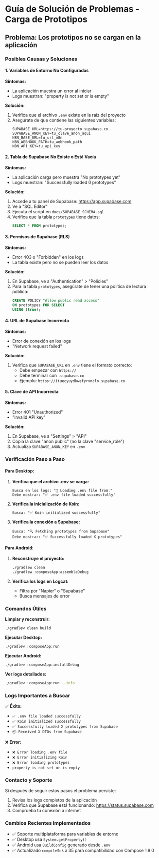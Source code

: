 # Guía de Solución de Problemas - Carga de Prototipos

## Problema: Los prototipos no se cargan en la aplicación

### Posibles Causas y Soluciones

#### 1. Variables de Entorno No Configuradas

**Síntomas:**
- La aplicación muestra un error al iniciar
- Logs muestran: "property is not set or is empty"

**Solución:**
1. Verifica que el archivo `.env` existe en la raíz del proyecto
2. Asegúrate de que contiene las siguientes variables:
   ```
   SUPABASE_URL=https://tu-proyecto.supabase.co
   SUPABASE_ANON_KEY=tu_clave_anon_aqui
   N8N_BASE_URL=tu_url_n8n
   N8N_WEBHOOK_PATH=tu_webhook_path
   N8N_API_KEY=tu_api_key
   ```

#### 2. Tabla de Supabase No Existe o Está Vacía

**Síntomas:**
- La aplicación carga pero muestra "No prototypes yet"
- Logs muestran: "Successfully loaded 0 prototypes"

**Solución:**
1. Accede a tu panel de Supabase: https://app.supabase.com
2. Ve a "SQL Editor"
3. Ejecuta el script en `docs/SUPABASE_SCHEMA.sql`
4. Verifica que la tabla `prototypes` tiene datos:
   ```sql
   SELECT * FROM prototypes;
   ```

#### 3. Permisos de Supabase (RLS)

**Síntomas:**
- Error 403 o "Forbidden" en los logs
- La tabla existe pero no se pueden leer los datos

**Solución:**
1. En Supabase, ve a "Authentication" > "Policies"
2. Para la tabla `prototypes`, asegúrate de tener una política de lectura pública:
   ```sql
   CREATE POLICY "Allow public read access" 
   ON prototypes FOR SELECT 
   USING (true);
   ```

#### 4. URL de Supabase Incorrecta

**Síntomas:**
- Error de conexión en los logs
- "Network request failed"

**Solución:**
1. Verifica que `SUPABASE_URL` en `.env` tiene el formato correcto:
   - Debe empezar con `https://`
   - Debe terminar con `.supabase.co`
   - Ejemplo: `https://ituecyuydkwefyrvnclo.supabase.co`

#### 5. Clave de API Incorrecta

**Síntomas:**
- Error 401 "Unauthorized"
- "Invalid API key"

**Solución:**
1. En Supabase, ve a "Settings" > "API"
2. Copia la clave "anon public" (no la clave "service_role")
3. Actualiza `SUPABASE_ANON_KEY` en `.env`

### Verificación Paso a Paso

#### Para Desktop:

1. **Verifica que el archivo .env se carga:**
   ```
   Busca en los logs: "📄 Loading .env file from:"
   Debe mostrar: "✅ .env file loaded successfully"
   ```

2. **Verifica la inicialización de Koin:**
   ```
   Busca: "✅ Koin initialized successfully"
   ```

3. **Verifica la conexión a Supabase:**
   ```
   Busca: "🔍 Fetching prototypes from Supabase"
   Debe mostrar: "✅ Successfully loaded X prototypes"
   ```

#### Para Android:

1. **Reconstruye el proyecto:**
   ```bash
   ./gradlew clean
   ./gradlew :composeApp:assembleDebug
   ```

2. **Verifica los logs en Logcat:**
   - Filtra por "Napier" o "Supabase"
   - Busca mensajes de error

### Comandos Útiles

**Limpiar y reconstruir:**
```bash
./gradlew clean build
```

**Ejecutar Desktop:**
```bash
./gradlew :composeApp:run
```

**Ejecutar Android:**
```bash
./gradlew :composeApp:installDebug
```

**Ver logs detallados:**
```bash
./gradlew :composeApp:run --info
```

### Logs Importantes a Buscar

✅ **Éxito:**
- `✅ .env file loaded successfully`
- `✅ Koin initialized successfully`
- `✅ Successfully loaded X prototypes from Supabase`
- `📦 Received X DTOs from Supabase`

❌ **Error:**
- `❌ Error loading .env file`
- `❌ Error initializing Koin`
- `❌ Error loading prototypes`
- `property is not set or is empty`

### Contacto y Soporte

Si después de seguir estos pasos el problema persiste:
1. Revisa los logs completos de la aplicación
2. Verifica que Supabase está funcionando: https://status.supabase.com
3. Comprueba tu conexión a internet

### Cambios Recientes Implementados

- ✅ Soporte multiplataforma para variables de entorno
- ✅ Desktop usa `System.getProperty()`
- ✅ Android usa `BuildConfig` generado desde `.env`
- ✅ Actualizado `compileSdk` a 35 para compatibilidad con Compose 1.8.0

